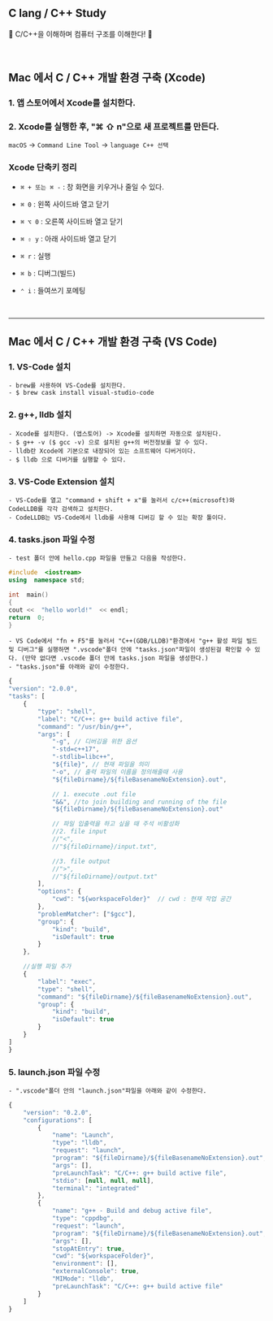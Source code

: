 ## C lang / C++ Study

👻 C/C++을 이해하며 컴퓨터 구조를 이해한다! 👻

<br>

## Mac 에서 C / C++ 개발 환경 구축 (Xcode)

### 1. 앱 스토어에서 Xcode를 설치한다.

### 2. Xcode를 실행한 후, "⌘ ⇧ n"으로 새 프로젝트를 만든다.

`macOS` -> `Command Line Tool` -> `language C++ 선택`

### Xcode 단축키 정리

- `⌘ + 또는 ⌘ -` : 창 화면을 키우거나 줄일 수 있다.

- `⌘ 0` : 왼쪽 사이드바 열고 닫기

- `⌘ ⌥ 0` : 오른쪽 사이드바 열고 닫기

- `⌘ ⇧ y` : 아래 사이드바 열고 닫기

- `⌘ r` : 실행

- `⌘ b` : 디버그(빌드)

- `⌃ i` : 들여쓰기 포메팅

<br>

---

## Mac 에서 C / C++ 개발 환경 구축 (VS Code)

### 1. VS-Code 설치

    - brew를 사용하여 VS-Code를 설치한다.
    - $ brew cask install visual-studio-code

### 2. g++, lldb 설치

    - Xcode를 설치한다. (앱스토어) -> Xcode를 설치하면 자동으로 설치된다.
    - $ g++ -v ($ gcc -v) 으로 설치된 g++의 버전정보를 알 수 있다.
    - lldb란 Xcode에 기본으로 내장되어 있는 소프트웨어 디버거이다.
    - $ lldb 으로 디버거를 실행할 수 있다.

### 3. VS-Code Extension 설치

    - VS-Code를 열고 "command + shift + x"를 눌러서 c/c++(microsoft)와 CodeLLDB를 각각 검색하고 설치한다.
    - CodeLLDB는 VS-Code에서 lldb를 사용해 디버깅 할 수 있는 확장 툴이다.

### 4. tasks.json 파일 수정

    - test 폴더 안에 hello.cpp 파일을 만들고 다음을 작성한다.

```cpp
#include  <iostream>
using  namespace std;

int  main()
{
cout <<  "hello world!"  << endl;
return  0;
}
```

    - VS Code에서 "fn + F5"를 눌러서 "C++(GDB/LLDB)"환경에서 "g++ 활성 파일 빌드 및 디버그"를 실행하면 ".vscode"폴더 안에 "tasks.json"파일이 생성된걸 확인할 수 있다. (만약 없다면 .vscode 폴더 안에 tasks.json 파일을 생성한다.)
    - "tasks.json"를 아래와 같이 수정한다.

```javascript
{
"version": "2.0.0",
"tasks": [
	{
		"type": "shell",
		"label": "C/C++: g++ build active file",
		"command": "/usr/bin/g++",
		"args": [
			"-g", // 디버깅을 위한 옵션
			"-std=c++17",
			"-stdlib=libc++",
			"${file}", // 현재 파일을 의미
			"-o", // 출력 파일의 이름을 정의해줄때 사용
			"${fileDirname}/${fileBasenameNoExtension}.out",

			// 1. execute .out file
			"&&", //to join building and running of the file
			"${fileDirname}/${fileBasenameNoExtension}.out"

			// 파일 입출력을 하고 싶을 때 주석 비활성화
			//2. file input
			//"<",
			//"${fileDirname}/input.txt",

			//3. file output
			//">",
			//"${fileDirname}/output.txt"
		],
		"options": {
			"cwd": "${workspaceFolder}"  // cwd : 현재 작업 공간
		},
		"problemMatcher": ["$gcc"],
		"group": {
			"kind": "build",
			"isDefault": true
		}
	},

	//실행 파일 추가
	{
		"label": "exec",
		"type": "shell",
		"command": "${fileDirname}/${fileBasenameNoExtension}.out",
		"group": {
			"kind": "build",
			"isDefault": true
		}
	}
]
}
```

### 5. launch.json 파일 수정

    - ".vscode"폴더 안의 "launch.json"파일을 아래와 같이 수정한다.

```javascript
{
	"version": "0.2.0",
	"configurations": [
		{
			"name": "Launch",
			"type": "lldb",
			"request": "launch",
			"program": "${fileDirname}/${fileBasenameNoExtension}.out",
			"args": [],
			"preLaunchTask": "C/C++: g++ build active file",
			"stdio": [null, null, null],
			"terminal": "integrated"
		},
		{
			"name": "g++ - Build and debug active file",
			"type": "cppdbg",
			"request": "launch",
			"program": "${fileDirname}/${fileBasenameNoExtension}.out",
			"args": [],
			"stopAtEntry": true,
			"cwd": "${workspaceFolder}",
			"environment": [],
			"externalConsole": true,
			"MIMode": "lldb",
			"preLaunchTask": "C/C++: g++ build active file"
		}
	]
}
```
